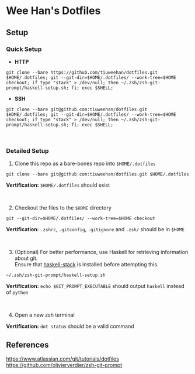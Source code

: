 # Wee Han's Dotfiles

## Setup

### Quick Setup

- **HTTP**
```
git clone --bare https://github.com/tiuweehan/dotfiles.git $HOME/.dotfiles; git --git-dir=$HOME/.dotfiles/ --work-tree=$HOME checkout; if type "stack" > /dev/null; then ~/.zsh/zsh-git-prompt/haskell-setup.sh; fi; exec $SHELL;
```

- **SSH**
```
git clone --bare git@github.com:tiuweehan/dotfiles.git $HOME/.dotfiles; git --git-dir=$HOME/.dotfiles/ --work-tree=$HOME checkout; if type "stack" > /dev/null; then ~/.zsh/zsh-git-prompt/haskell-setup.sh; fi; exec $SHELL;
```

&nbsp;
&nbsp;

### Detailed Setup

1. Clone this repo as a bare-bones repo into `$HOME/.dotfiles`
```
git clone --bare git@github.com:tiuweehan/dotfiles.git $HOME/.dotfiles
```
**Vertification:** `$HOME/.dotfiles` should exist

&nbsp;

2. Checkout the files to the `$HOME` directory
```
git --git-dir=$HOME/.dotfiles/ --work-tree=$HOME checkout
```
**Vertification:** `.zshrc`, `.gitconfig`, `.gitignore` and `.zsh/` should be in `$HOME`

&nbsp;

3. (Optional) For better performance, use Haskell for retrieving information about git.\
Ensure that [haskell-stack](https://docs.haskellstack.org/en/stable/README/) is installed before attempting this.
```
~/.zsh/zsh-git-prompt/haskell-setup.sh
```
**Vertification:** `echo $GIT_PROMPT_EXECUTABLE` should output `haskell` instead of `python`

&nbsp;

4. Open a new zsh terminal

**Vertification:** `dot status` should be a valid command

## References

https://www.atlassian.com/git/tutorials/dotfiles \
https://github.com/olivierverdier/zsh-git-prompt
